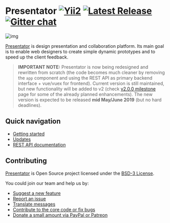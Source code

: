 Presentator [![Yii2](https://img.shields.io/badge/Powered_by-Yii_Framework-green.svg?style=flat)](http://www.yiiframework.com/) [![Latest Release](https://img.shields.io/github/release/ganigeorgiev/presentator.svg)](https://github.com/ganigeorgiev/presentator/releases) [![Gitter chat](https://badges.gitter.im/presentatorio/presentator.png)](https://gitter.im/presentatorio/presentator)
======================================================================

![img](https://raw.githubusercontent.com/wiki/ganigeorgiev/presentator/images/interface.png)

[Presentator](https://presentator.io) is design presentation and collaboration platform.
Its main goal is to enable web designers to create simple dynamic prototypes and to speed up the client feedback.

> **IMPORTANT NOTE:**
Presentator is now being redesigned and rewritten from scratch (the code becomes much cleaner by removing the `app` component and using the REST API as primary backend interface + vue/vuex for frontend).
Current version  is still maintained, but new functionality will be added to v2 (check [v2.0.0 milestone](https://github.com/ganigeorgiev/presentator/milestone/10) page for some of the already planned enhancements).
The new version is expected to be released **mid May/June 2019** (but no hard deadlines).

## Quick navigation
- [Getting started](https://github.com/ganigeorgiev/presentator/wiki)
- [Updates](https://github.com/ganigeorgiev/presentator/wiki/Updates)
- [REST API documentation](https://api.presentator.io/doc)


## Contributing
[Presentator](https://presentator.io) is Open Source project licensed under the [BSD-3 License](LICENSE.md).

You could join our team and help us by:

- [Suggest a new feature](https://github.com/ganigeorgiev/presentator/issues)
- [Report an issue](https://github.com/ganigeorgiev/presentator/issues)
- [Translate messages](https://www.transifex.com/presentatorio/web-platflorm)
- [Contribute to the core code or fix bugs](https://github.com/ganigeorgiev/presentator/wiki/Conventions)
- [Donate a small amount via PayPal or Patreon](https://presentator.io/en/support-us)
